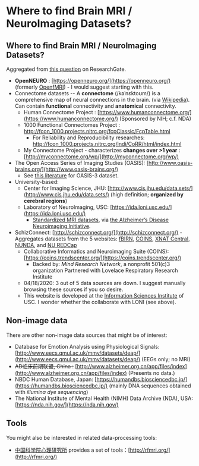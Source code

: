 # Where to find Brain MRI / NeuroImaging Datasets?

## Where to find Brain MRI / NeuroImaging Datasets?

Aggregated from [this question](https://www.researchgate.net/post/where_can_i_get_the_MRI_Brain_image_database_for_research_purpose) on ResearchGate.

* **OpenNEURO** : [https://openneuro.org/](https://openneuro.org/) \(formerly [OpenfMRI](https://openfmri.org/)\) - I would suggest starting with this.
* Connectome datasets -- A **connectome** \(/kəˈnɛktoʊm/\) is a comprehensive map of neural connections in the brain. \(via [Wikipedia](https://en.wikipedia.org/wiki/Connectome)\). Can contain **functional** connectivity and **anatomical** connectivity.
  * Human Connectome Project : [https://www.humanconnectome.org/](https://www.humanconnectome.org/) \(Sponsored by NIH; c.f. NDA\)
  * 1000 Functional Connectomes Project : [http://fcon\_1000.projects.nitrc.org/fcpClassic/FcpTable.html](http://fcon_1000.projects.nitrc.org/fcpClassic/FcpTable.html)
    * For Reliability and Reproducibility researches: [http://fcon\_1000.projects.nitrc.org/indi/CoRR/html/index.html](http://fcon_1000.projects.nitrc.org/indi/CoRR/html/index.html)
  * My Connectome Project - characterizes **changes over &gt;1 year** : [http://myconnectome.org/wp/](http://myconnectome.org/wp/)
* The Open Access Series of Imaging Studies \(OASIS\): [http://www.oasis-brains.org/](http://www.oasis-brains.org/)
  * See [this literature](https://www.medrxiv.org/content/10.1101/2019.12.13.19014902v1) for OASIS-3 dataset.
* University-based:
  * Center for Imaging Science, JHU: [http://www.cis.jhu.edu/data.sets/](http://www.cis.jhu.edu/data.sets/) \(high definition; **organized by cerebral regions**\)
  * Laboratory of NeuroImaging, USC: [https://ida.loni.usc.edu/](https://ida.loni.usc.edu/)
    * [Standardized MRI datasets](http://adni.loni.usc.edu/methods/mri-tool/standardized-mri-data-sets/), via [the Alzheimer’s Disease Neuroimaging Initiative](http://adni.loni.usc.edu/).
* SchizConnect: [http://schizconnect.org/](http://schizconnect.org/) - Aggregates datasets from the 5 websites: [fBIRN](https://www.nitrc.org/projects/fbirn/), [COINS](http://coins.mrn.org/), [XNAT Central](https://central.xnat.org/app/action/DisplayItemAction/search_value/NUDataSharing/search_element/xnat:projectData/search_field/xnat:projectData.ID), [NUNDA](https://nunda.northwestern.edu/nunda/data/projects/NMorphCH), and [NU REDCap](http://project-redcap.org/)
  * Collaborative Informatics and Neuroimaging Suite \(COINS\): [https://coins.trendscenter.org/](https://coins.trendscenter.org/)
    * Backed by: _Mind Research Network_, a nonprofit 501\(c\)3 organization Partnered with Lovelace Respiratory Research Institute
  * 04/18/2020: 3 out of 5 data sources are down. I suggest manually browsing these sources if you so desire.
  * This website is developed at the [Information Sciences Institute](https://www.isi.edu/) of USC. I wonder whether the collaborate with LONI \(see above\).

## Non-image data

There are other non-image data sources that might be of interest:

* Database for Emotion Analysis using Physiological Signals: [http://www.eecs.qmul.ac.uk/mmv/datasets/deap/](http://www.eecs.qmul.ac.uk/mmv/datasets/deap/) \(EEGs only; no MRI\)
* ~~AD临床前期联盟, China :~~ [http://www.alzheimer.org.cn/app/files/index](http://www.alzheimer.org.cn/app/files/index) \(Presents no data.\)
* NBDC Human Database, Japan: [https://humandbs.biosciencedbc.jp/](https://humandbs.biosciencedbc.jp/) \(mainly DNA sequences obtained with _illumina dye sequencing_\)
* The National Institute of Mental Health \(NIMH\) Data Archive \(NDA\), USA: [https://nda.nih.gov/](https://nda.nih.gov/)

## Tools

You might also be interested in related data-processing tools:

* [中国科学院心理研究所](http://yanlab.psych.ac.cn/) provides a set of tools：[http://rfmri.org/](http://rfmri.org/)

